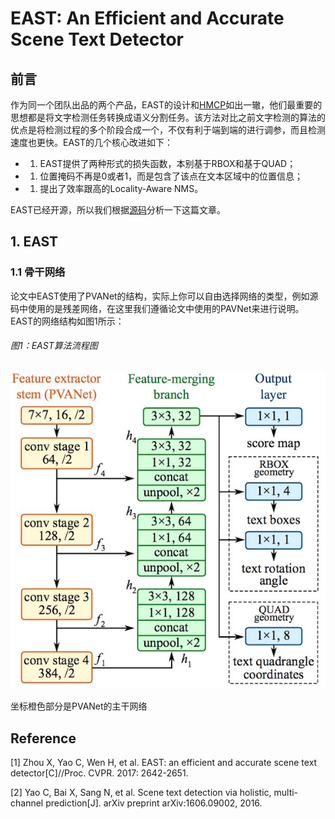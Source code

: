 # EAST: An Efficient and Accurate Scene Text Detector

## 前言

作为同一个团队出品的两个产品，EAST的设计和[HMCP](https://senliuy.gitbooks.io/advanced-deep-learning/content/chapter1/east-an-efficient-and-accurate-scene-text-detector.html)如出一辙，他们最重要的思想都是将文字检测任务转换成语义分割任务。该方法对比之前文字检测的算法的优点是将检测过程的多个阶段合成一个，不仅有利于端到端的进行调参，而且检测速度也更快。EAST的几个核心改进如下：

* 1. EAST提供了两种形式的损失函数，本别基于RBOX和基于QUAD；
* 1. 位置掩码不再是0或者1，而是包含了该点在文本区域中的位置信息；
* 1. 提出了效率跟高的Locality-Aware NMS。

EAST已经开源，所以我们根据[源码](https://github.com/argman/EAST)分析一下这篇文章。

## 1. EAST

### 1.1 骨干网络

论文中EAST使用了PVANet的结构，实际上你可以自由选择网络的类型，例如源码中使用的是残差网络，在这里我们遵循论文中使用的PAVNet来进行说明。EAST的网络结构如图1所示：

###### 图1：EAST算法流程图

![](/assets/EAST_1.png)

坐标橙色部分是PVANet的主干网络

## Reference

\[1\] Zhou X, Yao C, Wen H, et al. EAST: an efficient and accurate scene text detector\[C\]//Proc. CVPR. 2017: 2642-2651.

\[2\] Yao C, Bai X, Sang N, et al. Scene text detection via holistic, multi-channel prediction\[J\]. arXiv preprint arXiv:1606.09002, 2016.

